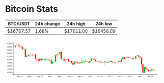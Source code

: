 # Bitcoin Stats

BTC/USDT|24h change|24h high|24h low|
|---|---|---|---|
|$16767.57|1.68%|$17011.00|$16458.09|

<img src="./chart.svg">
